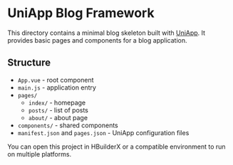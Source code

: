 # UniApp Blog Framework

This directory contains a minimal blog skeleton built with [UniApp](https://uniapp.dcloud.net.cn/). It provides basic pages and components for a blog application.

## Structure

- `App.vue` - root component
- `main.js` - application entry
- `pages/`
  - `index/` - homepage
  - `posts/` - list of posts
  - `about/` - about page
- `components/` - shared components
- `manifest.json` and `pages.json` - UniApp configuration files

You can open this project in HBuilderX or a compatible environment to run on multiple platforms.
